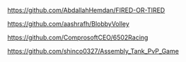 https://github.com/AbdallahHemdan/FIRED-OR-TIRED



https://github.com/aashrafh/BlobbyVolley



https://github.com/ComprosoftCEO/6502Racing



https://github.com/shinco0327/Assembly_Tank_PvP_Game